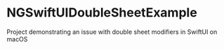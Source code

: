 # NGSwiftUIDoubleSheetExample
Project demonstrating an issue with double sheet modifiers in SwiftUI on macOS

